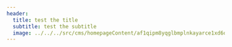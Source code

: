 ```yaml
---
header:
  title: test the title
  subtitle: test the subtitle
  image: ../../../src/cms/homepageContent/af1qipm8yqglbmplnkayarce1xd6ofhig_gr2clbzlek-s773-k-no.jpeg
---
```

